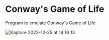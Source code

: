 # Conway's Game of Life

Program to emulate Conway's Game of Life


![Kapture 2023-12-25 at 14 16 13](https://github.com/bonniesimon/game-of-life-raylib-c/assets/49012815/5bddb303-a75f-411e-a12b-91f2232de852)
